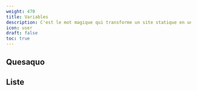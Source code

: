 ```yaml
---
weight: 470
title: Variables
description: C'est le mot magique qui transforme un site statique en un site dynamique
icon: user
draft: false
toc: true
---
```

## Quesaquo
## Liste